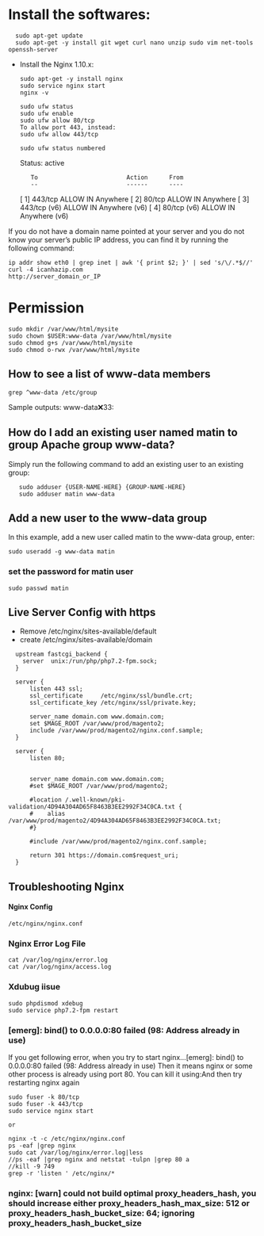 

 # Install the softwares: 
 
      sudo apt-get update
      sudo apt-get -y install git wget curl nano unzip sudo vim net-tools openssh-server
      
  - Install the Nginx 1.10.x: 

        sudo apt-get -y install nginx
        sudo service nginx start
        nginx -v 
   
        sudo ufw status 
        sudo ufw enable  
        sudo ufw allow 80/tcp
        To allow port 443, instead:
        sudo ufw allow 443/tcp 
        
        sudo ufw status numbered
        
      Status: active

           To                         Action      From
           --                         ------      ----
      [ 1] 443/tcp                    ALLOW IN    Anywhere
      [ 2] 80/tcp                     ALLOW IN    Anywhere
      [ 3] 443/tcp (v6)               ALLOW IN    Anywhere (v6)
      [ 4] 80/tcp (v6)                ALLOW IN    Anywhere (v6)
      
If you do not have a domain name pointed at your server and you do not know your server’s public IP address, you can find it by running the following command:

    ip addr show eth0 | grep inet | awk '{ print $2; }' | sed 's/\/.*$//' 
    curl -4 icanhazip.com 
    http://server_domain_or_IP


# Permission 

    sudo mkdir /var/www/html/mysite
    sudo chown $USER:www-data /var/www/html/mysite
    sudo chmod g+s /var/www/html/mysite
    sudo chmod o-rwx /var/www/html/mysite
    
    
##  How to see a list of www-data members

    grep ^www-data /etc/group

Sample outputs: www-data:x:33:

## How do I add an existing user named matin to group Apache group www-data?
Simply run the following command to add an existing user to an existing group:

       sudo adduser {USER-NAME-HERE} {GROUP-NAME-HERE}
       sudo adduser matin www-data
         
 ## Add a new user to the www-data group
In this example, add a new user called matin to the www-data group, enter:

    sudo useradd -g www-data matin
 
### set the password for matin user ###
    sudo passwd matin
    
## Live Server Config with https
 - Remove /etc/nginx/sites-available/default
 -  create  /etc/nginx/sites-available/domain

 ```
   upstream fastcgi_backend {
     server  unix:/run/php/php7.2-fpm.sock;
   }

   server {
       listen 443 ssl;
       ssl_certificate     /etc/nginx/ssl/bundle.crt;
       ssl_certificate_key /etc/nginx/ssl/private.key;

       server_name domain.com www.domain.com;
       set $MAGE_ROOT /var/www/prod/magento2;
       include /var/www/prod/magento2/nginx.conf.sample;
   }

   server {
       listen 80;


       server_name domain.com www.domain.com;
       #set $MAGE_ROOT /var/www/prod/magento2;

       #location /.well-known/pki-validation/4D94A304AD65F8463B3EE2992F34C0CA.txt {
       #    alias /var/www/prod/magento2/4D94A304AD65F8463B3EE2992F34C0CA.txt;
       #}

       #include /var/www/prod/magento2/nginx.conf.sample;

       return 301 https://domain.com$request_uri;
   }
 ```



## Troubleshooting Nginx


#### Nginx Config 

    /etc/nginx/nginx.conf
 

### Nginx Error Log File

    cat /var/log/nginx/error.log
    cat /var/log/nginx/access.log
    
 ### Xdubug iisue
 
    sudo phpdismod xdebug
    sudo service php7.2-fpm restart

### [emerg]: bind() to 0.0.0.0:80 failed (98: Address already in use)
If you get following error, when you try to start nginx…[emerg]: bind() to 0.0.0.0:80 failed (98: Address already in use)
Then it means nginx or some other process is already using port 80. You can kill it using:And then try restarting nginx again
 ```
 sudo fuser -k 80/tcp 
 sudo fuser -k 443/tcp
 sudo service nginx start
 
 or
 
 nginx -t -c /etc/nginx/nginx.conf 
 ps -eaf |grep nginx 
 sudo cat /var/log/nginx/error.log|less 
 //ps -eaf |grep nginx and netstat -tulpn |grep 80 a
 //kill -9 749 
 grep -r 'listen ' /etc/nginx/* 
 ``` 

### nginx: [warn] could not build optimal proxy_headers_hash, you should increase either proxy_headers_hash_max_size: 512 or proxy_headers_hash_bucket_size: 64; ignoring proxy_headers_hash_bucket_size



 
